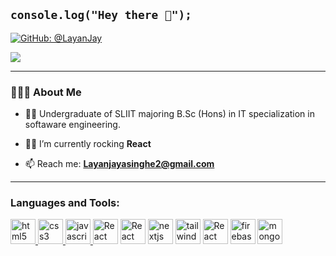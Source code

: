 ## `console.log("Hey there 👋");`

[![GitHub: @LayanJay](https://img.shields.io/github/followers/LayanJay?color=green&logo=github&style=flat-square)](https://github.com/LayanJay)

<!-- [![LinkedIn: @LayanJay](https://img.shields.io/badge/-Thaanu_Perera-blue?style=flat-square&logo=Linkedin&logoColor=white&link=https://www.linkedin.com/in/thaanu-perera-0a84b9194/)](https://www.linkedin.com/in/thaanu-perera-0a84b9194/) -->

![](https://komarev.com/ghpvc/?username=LayanJay&style=flat-square&color=orange)

<hr>
<h3> 👨🏻‍💻 About Me </h3>

- 👨‍🎓 Undergraduate of SLIIT majoring B.Sc (Hons) in IT specialization in softaware engineering.

- 👨‍💻 I’m currently rocking **React**

- 📫 Reach me: **Layanjayasinghe2@gmail.com**
<hr>
<h3 align="left">Languages and Tools:</h3>
<p align="left"> 
            <a href="https://www.w3.org/html/" target="_blank"> <img
            src="https://cdn.worldvectorlogo.com/logos/html-1.svg" alt="html5"
            width="40" height="40" /> </a>
            <a href="https://www.w3schools.com/css/" target="_blank"> <img 
            src="https://cdn.worldvectorlogo.com/logos/css-3.svg" alt="css3"
            width="40" height="40" /> </a>
            <a href="https://developer.mozilla.org/en-US/docs/Web/JavaScript"
        target="_blank"> <img
            src="https://img.icons8.com/color/48/000000/javascript.png"
            alt="javascript" width="40" height="40" /> </a>
             <a href="https://reactjs.org/" target="_blank"> <img
            src="https://www.vectorlogo.zone/logos/reactjs/reactjs-icon.svg" alt="React" width="40" height="40" /></a>
             <a href="https://www.gatsbyjs.com/" target="_blank"> <img
            src="https://www.vectorlogo.zone/logos/gatsbyjs/gatsbyjs-icon.svg" alt="React" width="40" height="40" /></a>
            <a href="https://nextjs.org/" target="_blank"> <img
            src="https://cdn.worldvectorlogo.com/logos/next-js.svg" alt="nextjs" width="40" height="40" /></a>
            <a href="https://tailwindcss.com/" target="_blank"> <img
            src="https://cdn.worldvectorlogo.com/logos/tailwindcss.svg" alt="tailwind" width="40" height="40" /></a>
             <a href="https://graphql.org/" target="_blank"> <img
            src="https://www.vectorlogo.zone/logos/graphql/graphql-icon.svg" alt="React" width="40" height="40" /></a>
    <a href="https://firebase.google.com/" target="_blank"> <img
            src="https://www.vectorlogo.zone/logos/firebase/firebase-icon.svg" alt="firebase" width="40" height="40" /></a>
            <a href="https://www.mongodb.com/" target="_blank"> <img
            src="https://www.vectorlogo.zone/logos/mongodb/mongodb-icon.svg" alt="mongodb"
            width="40" height="40" /> </a>
            </p>



<!--
**LayanJay/LayanJay** is a ✨ _special_ ✨ repository because its `README.md` (this file) appears on your GitHub profile.

Here are some ideas to get you started:

- 🔭 I’m currently working on ...
- 🌱 I’m currently learning ...
- 👯 I’m looking to collaborate on ...
- 🤔 I’m looking for help with ...
- 💬 Ask me about ...
- 📫 How to reach me: ...
- 😄 Pronouns: ...
- ⚡ Fun fact: ...
-->
